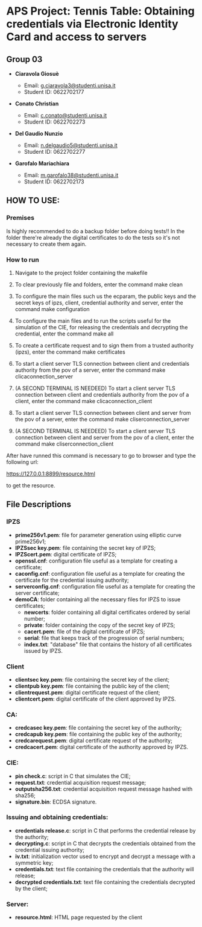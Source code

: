 # APS Project: Tennis Table: Obtaining credentials via Electronic Identity Card and access to servers

## Group 03

- **Ciaravola Giosuè**
  - Email: g.ciaravola3@studenti.unisa.it
  - Student ID: 0622702177

- **Conato Christian**
  - Email: c.conato@studenti.unisa.it
  - Student ID: 0622702273

- **Del Gaudio Nunzio**
  - Email: n.delgaudio5@studenti.unisa.it
  - Student ID: 0622702277

- **Garofalo Mariachiara**
  - Email: m.garofalo38@studenti.unisa.it
  - Student ID: 0622702173


## HOW TO USE:

### Premises
Is highly recommended to do a backup folder before doing tests!!
In the folder there're already the digital certificates to do the tests so it's not necessary to create them again.

### How to run
1.	Navigate to the project folder containing the makefile

2.	To clear previously file and folders, enter the command
make clean

3. To configure the main files such us the ecparam, the public keys and the secret keys of ipzs, client, credential authority and server, enter the command
make configuration

4. To configure the main files and to run the scripts useful for the simulation of the CIE, for releasing the credentials and decrypting the credential, enter the command
make all

5. To create a certificate request and to sign them from a trusted authority (ipzs), enter the command
make certificates

6. To start a client server TLS connection between client and credentials authority from the pov of a server, enter the command
make clicaconnection_server

7. (A SECOND TERMINAL IS NEEDEED) To start a client server TLS connection between client and credentials authority from the pov of a client, enter the command
make clicaconnection_client

8. To start a client server TLS connection between client and server from the pov of a server, enter the command
make cliserconnection_server

9. (A SECOND TERMINAL IS NEEDEED) To start a client server TLS connection between client and server from the pov of a client, enter the command
make cliserconnection_client

After have runned this command is necessary to go to browser and type the following url:

https://127.0.0.1:8899/resource.html

to get the resource.


## File Descriptions

### IPZS

- **prime256v1.pem**: file for parameter generation using elliptic curve prime256v1;
- **IPZSsec key.pem**: file containing the secret key of IPZS;
- **IPZScert.pem**: digital certificate of IPZS;
- **openssl.cnf**: configuration file useful as a template for creating a certificate;
- **caconfig.cnf**: configuration file useful as a template for creating the certificate for the credential issuing authority;
- **serverconfig.cnf**: configuration file useful as a template for creating the server certificate;
- **demoCA**: folder containing all the necessary files for IPZS to issue certificates;
  - **newcerts**: folder containing all digital certificates ordered by serial number;
  - **private**: folder containing the copy of the secret key of IPZS;
  - **cacert.pem**: file of the digital certificate of IPZS;
  - **serial**: file that keeps track of the progression of serial numbers;
  - **index.txt**: "database" file that contains the history of all certificates issued by IPZS.

### Client

- **clientsec key.pem**: file containing the secret key of the client;
- **clientpub key.pem**: file containing the public key of the client;
- **clientrequest.pem**: digital certificate request of the client;
- **clientcert.pem**: digital certificate of the client approved by IPZS.

### CA:

- **credcasec key.pem**: file containing the secret key of the authority;
- **credcapub key.pem**: file containing the public key of the authority;
- **credcarequest.pem**: digital certificate request of the authority;
- **credcacert.pem**: digital certificate of the authority approved by IPZS.

### CIE: 

- **pin check.c**: script in C that simulates the CIE;
- **request.txt**: credential acquisition request message;
- **outputsha256.txt**: credential acquisition request message hashed with sha256;
- **signature.bin**: ECDSA signature.

### Issuing and obtaining credentials:

- **credentials release.c**: script in C that performs the credential release by the authority;
- **decrypting.c**: script in C that decrypts the credentials obtained from the credential issuing authority;
- **iv.txt**: initialization vector used to encrypt and decrypt a message with a symmetric key;
- **credentials.txt**: text file containing the credentials that the authority will release;
- **decrypted credentials.txt**: text file containing the credentials decrypted by the client;

### Server:

- **resource.html**: HTML page requested by the client